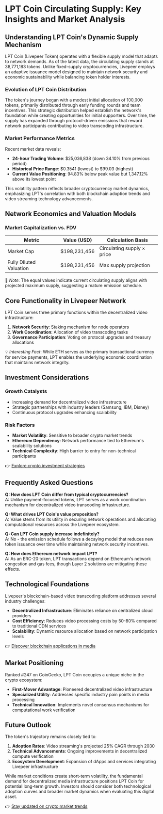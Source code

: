 # LPT Coin Circulating Supply: Key Insights and Market Analysis

## Understanding LPT Coin's Dynamic Supply Mechanism

LPT Coin (Livepeer Token) operates with a flexible supply model that adapts to network demands. As of the latest data, the circulating supply stands at 38,771,183 tokens. Unlike fixed-supply cryptocurrencies, Livepeer employs an adaptive issuance model designed to maintain network security and economic sustainability while balancing token holder interests.

### Evolution of LPT Coin Distribution

The token's journey began with a modest initial allocation of 100,000 tokens, primarily distributed through early funding rounds and team incentives. This strategic distribution helped establish the network's foundation while creating opportunities for initial supporters. Over time, the supply has expanded through protocol-driven emissions that reward network participants contributing to video transcoding infrastructure.

### Market Performance Metrics

Recent market data reveals:
- **24-hour Trading Volume**: $25,036,838 (down 34.10% from previous period)
- **Historical Price Range**: $0.3541 (lowest) to $99.03 (highest)
- **Current Value Positioning**: 94.83% below peak value but 1,347.12% above its lowest point

This volatility pattern reflects broader cryptocurrency market dynamics, emphasizing LPT's correlation with both blockchain adoption trends and video streaming technology advancements.

## Network Economics and Valuation Models

### Market Capitalization vs. FDV

| Metric                | Value (USD)       | Calculation Basis              |
|-----------------------|-------------------|--------------------------------|
| Market Cap            | $198,231,456      | Circulating supply × price     |
| Fully Diluted Valuation | $198,231,456   | Max supply projection          |

📌 *Note*: The equal values indicate current circulating supply aligns with projected maximum supply, suggesting a mature emission schedule.

## Core Functionality in Livepeer Network

LPT Coin serves three primary functions within the decentralized video infrastructure:
1. **Network Security**: Staking mechanism for node operators
2. **Work Coordination**: Allocation of video transcoding tasks
3. **Governance Participation**: Voting on protocol upgrades and treasury allocations

💡 *Interesting Fact*: While ETH serves as the primary transactional currency for service payments, LPT enables the underlying economic coordination that maintains network integrity.

## Investment Considerations

### Growth Catalysts
- Increasing demand for decentralized video infrastructure
- Strategic partnerships with industry leaders (Samsung, IBM, Disney)
- Continuous protocol upgrades enhancing scalability

### Risk Factors
- **Market Volatility**: Sensitive to broader crypto market trends
- **Ethereum Dependency**: Network performance tied to Ethereum's scalability solutions
- **Technical Complexity**: High barrier to entry for non-technical participants

👉 [Explore crypto investment strategies](https://bit.ly/okx-bonus)

## Frequently Asked Questions

**Q: How does LPT Coin differ from typical cryptocurrencies?**  
A: Unlike payment-focused tokens, LPT serves as a work coordination mechanism for decentralized video transcoding infrastructure.

**Q: What drives LPT Coin's value proposition?**  
A: Value stems from its utility in securing network operations and allocating computational resources across the Livepeer ecosystem.

**Q: Can LPT Coin supply increase indefinitely?**  
A: No - the emission schedule follows a decaying model that reduces new token issuance over time while maintaining network security incentives.

**Q: How does Ethereum network impact LPT?**  
A: As an ERC-20 token, LPT transactions depend on Ethereum's network congestion and gas fees, though Layer 2 solutions are mitigating these effects.

## Technological Foundations

Livepeer's blockchain-based video transcoding platform addresses several industry challenges:
- **Decentralized Infrastructure**: Eliminates reliance on centralized cloud providers
- **Cost Efficiency**: Reduces video processing costs by 50-80% compared to traditional CDN services
- **Scalability**: Dynamic resource allocation based on network participation levels

👉 [Discover blockchain applications in media](https://bit.ly/okx-bonus)

## Market Positioning

Ranked #247 on CoinGecko, LPT Coin occupies a unique niche in the crypto ecosystem:
- **First-Mover Advantage**: Pioneered decentralized video infrastructure
- **Specialized Utility**: Addresses specific industry pain points in media processing
- **Technical Innovation**: Implements novel consensus mechanisms for computational work verification

## Future Outlook

The token's trajectory remains closely tied to:
1. **Adoption Rates**: Video streaming's projected 25% CAGR through 2030
2. **Technical Advancements**: Ongoing improvements in decentralized compute verification
3. **Ecosystem Development**: Expansion of dApps and services integrating Livepeer infrastructure

While market conditions create short-term volatility, the fundamental demand for decentralized media infrastructure positions LPT Coin for potential long-term growth. Investors should consider both technological adoption curves and broader market dynamics when evaluating this digital asset.

👉 [Stay updated on crypto market trends](https://bit.ly/okx-bonus)